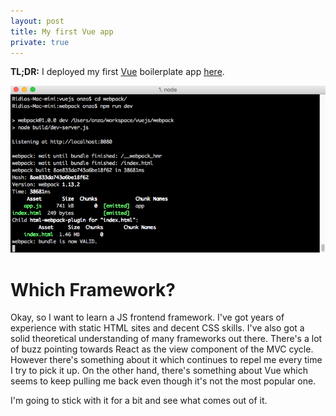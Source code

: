```yaml
---
layout: post
title: My first Vue app
private: true
---
```


**TL;DR:** I deployed my first [Vue](http://vuejs.org/guide/installation.html) boilerplate app [here](http://fewblocks.ca/vue/).

![Vue screenshot][1]

# Which Framework?

Okay, so I want to learn a JS frontend framework. I've got years of experience with static HTML sites and decent CSS skills. I've also got a solid theoretical understanding of many frameworks out there. There's a lot of buzz pointing towards React as the view component of the MVC cycle. However there's something about it which continues to repel me every time I try to pick it up. On the other hand, there's something about Vue which seems to keep pulling me back even though it's not the most popular one.

I'm going to stick with it for a bit and see what comes out of it.




[1]: ../assets/img/terminal-vue.png "Screenshot"